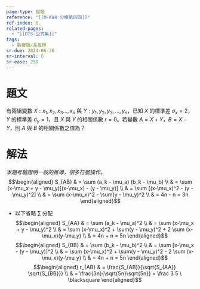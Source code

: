 ```yaml
---
page-type: 錯題
reference: "[[M-KW4 分模第四回]]"
ref-index: B.
related-pages:
  - "[[DTS-公式集]]"
tags:
  - 數複題/長推理
sr-due: 2024-06-30
sr-interval: 6
sr-ease: 250
---
```

# 題文
有兩組變數 $X: x_{1}, x_{2}, x_{3}\dots,x_{n}$ 與 $Y: y_{1}, y_{2}, y_{3},\dots, y_{n}$，已知 $X$ 的標準差 $\sigma_{x} = 2$，$Y$ 的標準差 $\sigma_{y} = 1$，且 $X$ 與 $Y$ 的相關係數 $r = 0$。若變數 $A = X+Y$，$B=X-Y$，則 $A$ 與 $B$ 的相關係數之值為？
# 解法
*本題考驗證明一般的推導，很多符號操作。*
$$\begin{aligned}
S_{AB} & = \sum (a_k - \mu_a) (b_k - \mu_b) \\
& = \sum (x-\mu_x + y - \mu_y)[(x-\mu_x) - (y - \mu_y)] \\
& = \sum [(x-\mu_x)^2 - (y - \mu_y)^2] \\
& = \sum (x-\mu_x)^2 - \sum(y - \mu_y)^2 \\
& = 4n - n = 3n
\end{aligned}$$
- 以下省略 $\sum$ 分配
$$\begin{aligned}
S_{AA} & = \sum (a_k - \mu_a)^2  \\
& = \sum (x-\mu_x + y - \mu_y)^2 \\
& = \sum (x-\mu_x)^2 + \sum(y - \mu_y)^2 + 2 \sum (x-\mu_x)(y-\mu_y) \\
& = 4n + n = 5n
\end{aligned}$$
$$\begin{aligned}
S_{BB} & = \sum (b_k - \mu_b)^2  \\
& = \sum [x-\mu_x - (y - \mu_y)]^2 \\
& = \sum (x-\mu_x)^2 + \sum(y - \mu_y)^2 - 2 \sum (x-\mu_x)(y-\mu_y) \\
& = 4n + n = 5n
\end{aligned}$$
$$\begin{aligned}
r_{AB} & = \frac{S_{AB}}{\sqrt{S_{AA}} \sqrt{S_{BB}}} \\
& = \frac{3n}{\sqrt{5n}\sqrt{5n}} = \frac 3 5 \ \blacksquare
\end{aligned}$$